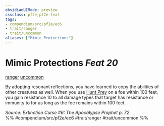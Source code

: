 ```yaml
---
obsidianUIMode: preview
cssclass: pf2e,pf2e-feat
tags:
- compendium/src/pf2e/ec6
- trait/ranger
- trait/uncommon
aliases: ["Mimic Protections"]
---
```

# Mimic Protections  *Feat 20*  
[ranger](Reference/Rules/Traits/ranger.md "Ranger Class Trait")  [uncommon](uncommon.md "Uncommon Rarity Trait")  


By adopting resonant reflections, you have learned to copy the abilities of other creatures as well. When you use [Hunt Prey](hunt-prey.md) on a foe within 100 feet, you gain resistance 10 to all damage types that target has resistance or immunity to for as long as the foe remains within 100 feet.

*Source: Extinction Curse #6: The Apocalypse Prophet p. 72*  
%% #compendium/src/pf2e/ec6 #trait/ranger #trait/uncommon %%